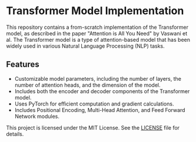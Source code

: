 # Transformer Model Implementation

This repository contains a from-scratch implementation of the Transformer model, as described in the paper "Attention is All You Need" by Vaswani et al. The Transformer model is a type of attention-based model that has been widely used in various Natural Language Processing (NLP) tasks.

## Features

- Customizable model parameters, including the number of layers, the number of attention heads, and the dimension of the model.
- Includes both the encoder and decoder components of the Transformer model.
- Uses PyTorch for efficient computation and gradient calculations.
- Includes Positional Encoding, Multi-Head Attention, and Feed Forward Network modules.

This project is licensed under the MIT License. See the [LICENSE](LICENSE.md) file for details.
